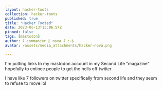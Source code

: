 ```yaml
---
layout: hacker-toots
collection: hacker-toots
published: true
title: "Hacker Tooted"
date: 2023-06-13T13:06:57Z
pinned: false
tags: [mastodon]
author: ⸸ commander ░ nova ⸸ :~$
avatar: /assets/media_attachments/hacker-nova.png

---
```


<p>I&#39;m putting links to my mastodon account in my Second Life &quot;magazine&quot; hopefully to entince people to get the hells off twitter</p><p>I have like 7 followers on twitter specifically from second life and they seem to refuse to move lol</p>


